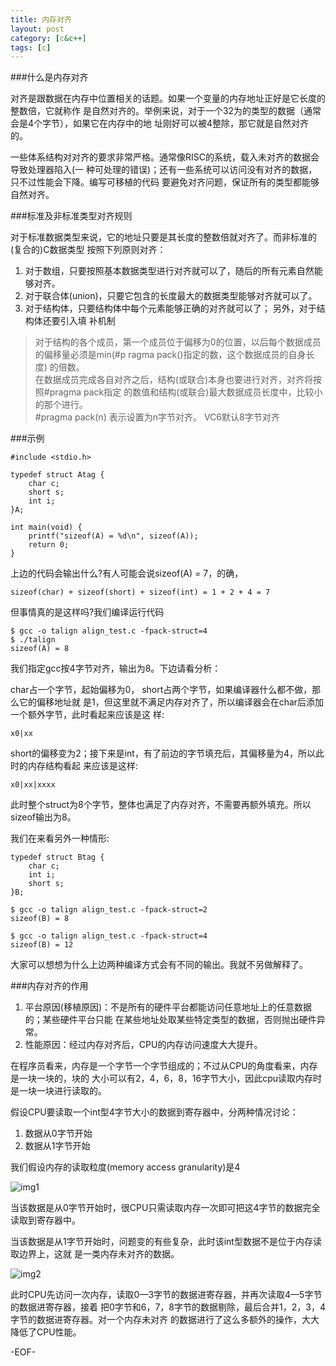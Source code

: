 ```yaml
---
title: 内存对齐
layout: post
category: [c&c++]
tags: [c]
---
```


###什么是内存对齐

对齐是跟数据在内存中位置相关的话题。如果一个变量的内存地址正好是它长度的整数倍，它就称作
是自然对齐的。举例来说，对于一个32为的类型的数据（通常会是4个字节），如果它在内存中的地
址刚好可以被4整除，那它就是自然对齐的。  

一些体系结构对对齐的要求非常严格。通常像RISC的系统，载入未对齐的数据会导致处理器陷入(一
种可处理的错误)；还有一些系统可以访问没有对齐的数据，只不过性能会下降。编写可移植的代码
要避免对齐问题，保证所有的类型都能够自然对齐。  

###标准及非标准类型对齐规则

对于标准数据类型来说，它的地址只要是其长度的整数倍就对齐了。而非标准的(复合的)C数据类型
按照下列原则对齐：  
1. 对于数组，只要按照基本数据类型进行对齐就可以了，随后的所有元素自然能够对齐。  
2. 对于联合体(union)，只要它包含的长度最大的数据类型能够对齐就可以了。  
3. 对于结构体，只要结构体中每个元素能够正确的对齐就可以了； 另外，对于结构体还要引入填
补机制  

> 对于结构的各个成员，第一个成员位于偏移为0的位置，以后每个数据成员的偏移量必须是min(#p
ragma pack()指定的数，这个数据成员的自身长度) 的倍数。  
> 在数据成员完成各自对齐之后，结构(或联合)本身也要进行对齐，对齐将按照#pragma pack指定
的数值和结构(或联合)最大数据成员长度中，比较小的那个进行。  
> #pragma pack(n) 表示设置为n字节对齐。 VC6默认8字节对齐  

###示例

	#include <stdio.h>

    typedef struct Atag {
        char c;
        short s;
        int i;
    }A;

	int main(void) {
		printf("sizeof(A) = %d\n", sizeof(A));
		return 0;
	}  

上边的代码会输出什么?有人可能会说sizeof(A) = 7，的确，  
	
	sizeof(char) + sizeof(short) + sizeof(int) = 1 + 2 + 4 = 7  

但事情真的是这样吗?我们编译运行代码  

	$ gcc -o talign align_test.c -fpack-struct=4
	$ ./talign
	sizeof(A) = 8  

我们指定gcc按4字节对齐，输出为8。下边请看分析：  

char占一个字节，起始偏移为0， short占两个字节，如果编译器什么都不做，那么它的偏移地址就
是1，但这里就不满足内存对齐了，所以编译器会在char后添加一个额外字节，此时看起来应该是这
样: 
  
	x0|xx  

short的偏移变为2；接下来是int，有了前边的字节填充后，其偏移量为4，所以此时的内存结构看起
来应该是这样:  

	x0|xx|xxxx  

此时整个struct为8个字节，整体也满足了内存对齐，不需要再额外填充。所以sizeof输出为8。  

我们在来看另外一种情形:  

	typedef struct Btag {
		char c;
		int i;
		short s;
	}B;  

	$ gcc -o talign align_test.c -fpack-struct=2
	sizeof(B) = 8
	
	$ gcc -o talign align_test.c -fpack-struct=4
	sizeof(B) = 12  

大家可以想想为什么上边两种编译方式会有不同的输出。我就不另做解释了。  

###内存对齐的作用

1. 平台原因(移植原因)：不是所有的硬件平台都能访问任意地址上的任意数据的；某些硬件平台只能
在某些地址处取某些特定类型的数据，否则抛出硬件异常。
2. 性能原因：经过内存对齐后，CPU的内存访问速度大大提升。  

在程序员看来，内存是一个字节一个字节组成的；不过从CPU的角度看来，内存是一块一块的，块的
大小可以有2，4，6，8，16字节大小，因此cpu读取内存时是一块一块进行读取的。  

假设CPU要读取一个int型4字节大小的数据到寄存器中，分两种情况讨论：  

1. 数据从0字节开始
2. 数据从1字节开始

我们假设内存的读取粒度(memory access granularity)是4  

![img1](https://raw.github.com/yuxingfirst/yuxingfirst.github.io/master/_images/linux-kernel/align-1.jpg)

当该数据是从0字节开始时，很CPU只需读取内存一次即可把这4字节的数据完全读取到寄存器中。  

当该数据是从1字节开始时，问题变的有些复杂，此时该int型数据不是位于内存读取边界上，这就
是一类内存未对齐的数据。  

![img2](https://raw.github.com/yuxingfirst/yuxingfirst.github.io/master/_images/linux-kernel/align-2.jpg)

此时CPU先访问一次内存，读取0—3字节的数据进寄存器，并再次读取4—5字节的数据进寄存器，接着
把0字节和6，7，8字节的数据剔除，最后合并1，2，3，4字节的数据进寄存器。对一个内存未对齐
的数据进行了这么多额外的操作，大大降低了CPU性能。  

-EOF-























